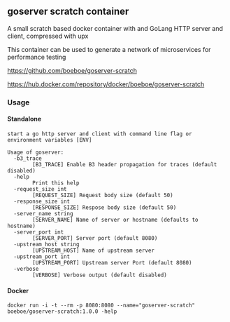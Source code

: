 ## goserver scratch container

A small scratch based docker container with and GoLang HTTP server and client, compressed with upx

This container can be used to generate a network of microservices for performance testing

https://github.com/boeboe/goserver-scratch

https://hub.docker.com/repository/docker/boeboe/goserver-scratch

### Usage

#### Standalone

```
start a go http server and client with command line flag or environment variables [ENV]

Usage of goserver:
  -b3_trace
    	[B3_TRACE] Enable B3 header propagation for traces (default disabled)
  -help
    	Print this help
  -request_size int
    	[REQUEST_SIZE] Request body size (default 50)
  -response_size int
    	[RESPONSE_SIZE] Respose body size (default 50)
  -server_name string
    	[SERVER_NAME] Name of server or hostname (defaults to hostname)
  -server_port int
    	[SERVER_PORT] Server port (default 8080)
  -upstream_host string
    	[UPSTREAM_HOST] Name of upstream server
  -upstream_port int
    	[UPSTREAM_PORT] Upstream server Port (default 8080)
  -verbose
    	[VERBOSE] Verbose output (default disabled)
```

#### Docker

```
docker run -i -t --rm -p 8080:8080 --name="goserver-scratch" boeboe/goserver-scratch:1.0.0 -help
```
